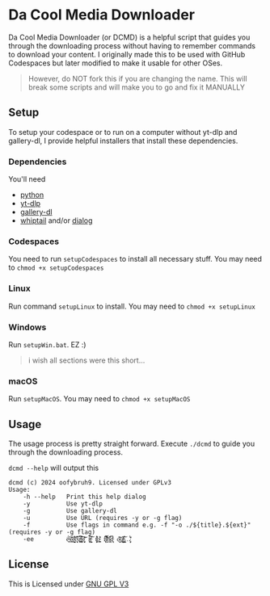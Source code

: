 # Da Cool Media Downloader

Da Cool Media Downloader (or DCMD) is a helpful script that guides you through the downloading process without having to remember commands to download your content. I originally made this to be used with GitHub Codespaces but later modified to make it usable for other OSes.

> However, do NOT fork this if you are changing the name. This will break some scripts and will make you to go and fix it MANUALLY

## Setup

To setup your codespace or to run on a computer without yt-dlp and gallery-dl, I provide helpful installers that install these dependencies.  

### Dependencies

You'll need

- [python](https://python.org)
- [yt-dlp](https://github.com/yt-dlp/yt-dlp)
- [gallery-dl](https://github.com/mikf/gallery-dl)
- [whiptail](https://manpages.debian.org/bookworm/whiptail/whiptail.1.en.html) and/or [dialog](https://en.wikipedia.org/wiki/Dialog_(software))

### Codespaces

You need to run `setupCodespaces` to install all necessary stuff. You may need to `chmod +x setupCodespaces`

### Linux

Run command `setupLinux` to install. You may need to `chmod +x setupLinux`

### Windows

Run `setupWin.bat`. EZ :)

> i wish all sections were this short...

### macOS

Run `setupMacOS`. You may need to `chmod +x setupMacOS`

## Usage

The usage process is pretty straight forward. Execute `./dcmd` to guide you through the downloading process.

`dcmd --help` will output this

``` text
dcmd (c) 2024 oofybruh9. Licensed under GPLv3
Usage:
    -h --help   Print this help dialog
    -y          Use yt-dlp
    -g          Use gallery-dl
    -u          Use URL (requires -y or -g flag)
    -f          Use flags in command e.g. -f "-o ./${title}.${ext}" (requires -y or -g flag)
    -ee         ë̴̠̫́̓͠x̵̠̞̓͊͜͝e̸̻̺͕͋͐͠c̴͔͉͍̒͆̚u̵̼͖̪͆͐̿t̵̞͚̟̔͒͠e̸̡͙̘̾͝͝ i̴͓͚͑̈́͝t̵͖̝͙̔͑͝ t̸̡͓̝̾͛͋o̴̪͓̠͌̕ f̸͉̞̟͆̚͝ḯ̸̙̘̾͊n̴̢̠͖̐̈́͋d̵͓͉̀̾̈́ o̵̘͎̔͜͝͠u̸͚͉͖̓͛̔t̴̡͖͇͋́͝…̸̡̘̦̈́͊
```

## License

This is Licensed under [GNU GPL V3](LICENSE)
